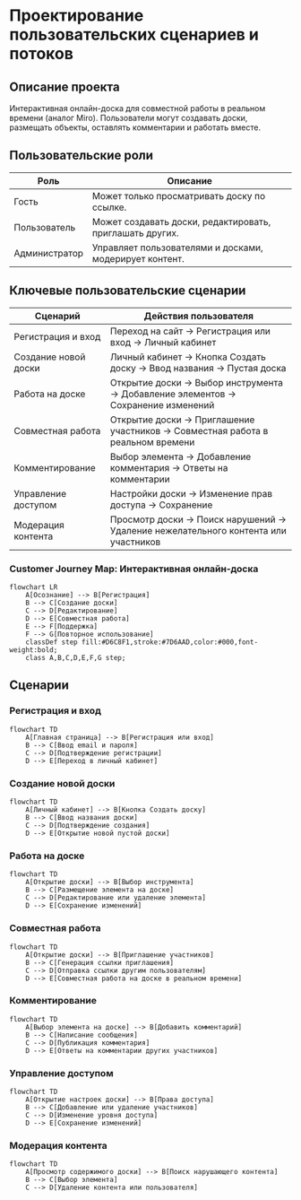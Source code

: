 # Проектирование пользовательских сценариев и потоков

## Описание проекта

Интерактивная онлайн-доска для совместной работы в реальном времени (аналог Miro).
Пользователи могут создавать доски, размещать объекты, оставлять комментарии и работать вместе.

## Пользовательские роли

| Роль             | Описание                                                      |
|------------------|---------------------------------------------------------------|
| Гость            | Может только просматривать доску по ссылке.                   |
| Пользователь     | Может создавать доски, редактировать, приглашать других.       |
| Администратор    | Управляет пользователями и досками, модерирует контент.        |

## Ключевые пользовательские сценарии

| Сценарий                | Действия пользователя                                                                      |
|--------------------------|-------------------------------------------------------------------------------------------|
| Регистрация и вход       | Переход на сайт → Регистрация или вход → Личный кабинет                                   |
| Создание новой доски     | Личный кабинет → Кнопка Создать доску → Ввод названия → Пустая доска                     |
| Работа на доске          | Открытие доски → Выбор инструмента → Добавление элементов → Сохранение изменений         |
| Совместная работа        | Открытие доски → Приглашение участников → Совместная работа в реальном времени           |
| Комментирование          | Выбор элемента → Добавление комментария → Ответы на комментарии                          |
| Управление доступом      | Настройки доски → Изменение прав доступа → Сохранение                                     |
| Модерация контента       | Просмотр доски → Поиск нарушений → Удаление нежелательного контента или участников       |

### Customer Journey Map: Интерактивная онлайн-доска

```mermaid
flowchart LR
    A[Осознание] --> B[Регистрация]
    B --> C[Создание доски]
    C --> D[Редактирование]
    D --> E[Совместная работа]
    E --> F[Поддержка]
    F --> G[Повторное использование]
    classDef step fill:#D6C8F1,stroke:#7D6AAD,color:#000,font-weight:bold;
    class A,B,C,D,E,F,G step;
```

## Сценарии

### Регистрация и вход

```mermaid
flowchart TD
    A[Главная страница] --> B[Регистрация или вход]
    B --> C[Ввод email и пароля]
    C --> D[Подтверждение регистрации]
    D --> E[Переход в личный кабинет]
```

### Создание новой доски

```mermaid
flowchart TD
    A[Личный кабинет] --> B[Кнопка Создать доску]
    B --> C[Ввод названия доски]
    C --> D[Подтверждение создания]
    D --> E[Открытие новой пустой доски]
```

### Работа на доске

```mermaid
flowchart TD
    A[Открытие доски] --> B[Выбор инструмента]
    B --> C[Размещение элемента на доске]
    C --> D[Редактирование или удаление элемента]
    D --> E[Сохранение изменений]
```

### Совместная работа

```mermaid
flowchart TD
    A[Открытие доски] --> B[Приглашение участников]
    B --> C[Генерация ссылки приглашения]
    C --> D[Отправка ссылки другим пользователям]
    D --> E[Совместная работа на доске в реальном времени]
```

### Комментирование

```mermaid
flowchart TD
    A[Выбор элемента на доске] --> B[Добавить комментарий]
    B --> C[Написание сообщения]
    C --> D[Публикация комментария]
    D --> E[Ответы на комментарии других участников]
```

### Управление доступом

```mermaid
flowchart TD
    A[Открытие настроек доски] --> B[Права доступа]
    B --> C[Добавление или удаление участников]
    C --> D[Изменение уровня доступа]
    D --> E[Сохранение изменений]
```

### Модерация контента

```mermaid
flowchart TD
    A[Просмотр содержимого доски] --> B[Поиск нарушающего контента]
    B --> C[Выбор элемента]
    C --> D[Удаление контента или пользователя]
```
